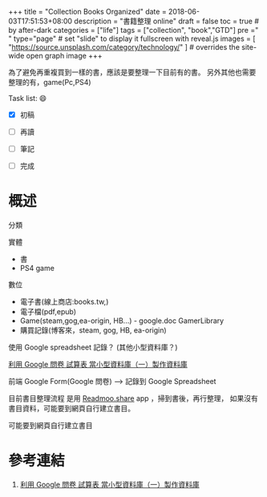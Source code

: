 +++
title = "Collection Books Organized"
date = 2018-06-03T17:51:53+08:00
description = "書籍整理 online"
draft = false
toc = true  # by after-dark
categories = ["life"]
tags = ["collection", "book","GTD"]
pre ="<i class='fa fa-file'></i> "
type="page" # set "slide" to display it fullscreen with reveal.js
images = [
  "https://source.unsplash.com/category/technology/"
] # overrides the site-wide open graph image
+++

為了避免再重複買到一樣的書，應該是要整理一下目前有的書。
另外其他也需要整理的有，game(Pc,PS4)

<!--more-->

Task list: :smile:

- [x] 初稿
- [ ] 再讀
- [ ] 筆記
- [ ] 完成


# 概述

分類

實體 

- 書
- PS4  game

數位

- 電子書(線上商店:books.tw,)
- 電子檔(pdf,epub)
- Game(steam,gog,ea-origin, HB...) - google.doc GamerLibrary
- 購買記錄(博客來，steam, gog, HB, ea-origin)

使用 Google spreadsheet 記錄？ (其他小型資料庫？)

[利用 Google 問卷 試算表 當小型資料庫（一）製作資料庫](https://www.wfublog.com/2011/11/google-spreadsheet-as-micro-database-1.html)

前端 Google Form(Google 問卷) --> 記錄到 Google Spreadsheet


目前書目整理流程 是用 [Readmoo.share][] app ，掃到書後，再行整理，
如果沒有書目資料，可能要到網頁自行建立書目。

可能要到網頁自行建立書目
	













# 參考連結

1. [利用 Google 問卷 試算表 當小型資料庫（一）製作資料庫](https://www.wfublog.com/2011/11/google-spreadsheet-as-micro-database-1.html)

[google]: "https://www.google.com" "Search Engine"
[Readmoo.share]: "https://share.readmoo.com/" "Readmoo 分享書"
[Readmoo]: "https://www.readmoo.com/" "Readmoo 讀墨"
